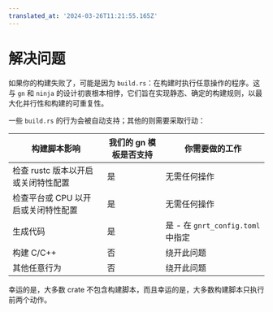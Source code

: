 ```yaml
---
translated_at: '2024-03-26T11:21:55.165Z'
---
```


# 解决问题

如果你的构建失败了，可能是因为 `build.rs`：在构建时执行任意操作的程序。这与 `gn` 和 `ninja` 的设计初衷根本相悖，它们旨在实现静态、确定的构建规则，以最大化并行性和构建的可重复性。

一些 `build.rs` 的行为会被自动支持；其他的则需要采取行动：

| 构建脚本影响                                                   | 我们的 gn 模板是否支持 | 你需要做的工作                   |
| -------------------------------------------------------------- | ---------------------- | ------------------------------- |
| 检查 rustc 版本以开启或关闭特性配置                               | 是                      | 无需任何操作                     |
| 检查平台或 CPU 以开启或关闭特性配置                              | 是                      | 无需任何操作                     |
| 生成代码                                                       | 是                      | 是 - 在 `gnrt_config.toml` 中指定 |
| 构建 C/C++                                                     | 否                      | 绕开此问题                       |
| 其他任意行为                                                   | 否                      | 绕开此问题                       |

幸运的是，大多数 crate 不包含构建脚本，而且幸运的是，大多数构建脚本只执行前两个动作。

[0]: https://doc.rust-lang.org/cargo/reference/build-scripts.html
